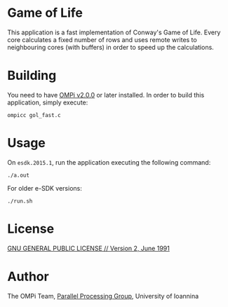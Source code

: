 # Game of Life

This application is a fast implementation of Conway's Game of Life.
Every core calculates a fixed number of rows and uses remote writes to
neighbouring cores (with buffers) in order to speed up the calculations.

# Building

You need to have [OMPi v2.0.0](http://paragroup.cse.uoi.gr/wpsite/software/ompi) or later installed.
In order to build this application, simply execute:

```Shell
ompicc gol_fast.c
```

# Usage

On `esdk.2015.1`, run the application executing the following command:

```Shell
./a.out
```

For older e-SDK versions:

```Shell
./run.sh
```

# License

[GNU GENERAL PUBLIC LICENSE // Version 2, June 1991](../GPLv2)

# Author

The OMPi Team, [Parallel Processing Group](http://paragroup.cse.uoi.gr/), University of Ioannina

